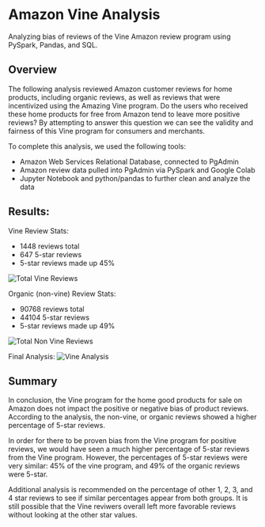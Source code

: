 # Amazon Vine Analysis

Analyzing bias of reviews of the Vine Amazon review program using PySpark, Pandas, and SQL. 

## Overview

The following analysis reviewed Amazon customer reviews for home products, including organic reviews, as well as reviews that were incentivized using the Amazing Vine program. Do the users who received these home products for free from Amazon tend to leave more positive reviews? By attempting to answer this question we can see the validity and fairness of this Vine program for consumers and merchants. 

To complete this analysis, we used the following tools:
* Amazon Web Services Relational Database, connected to PgAdmin
* Amazon review data pulled into PgAdmin via PySpark and Google Colab
* Jupyter Notebook and python/pandas to further clean and analyze the data

## Results:

Vine Review Stats:
* 1448 reviews total
* 647 5-star reviews
* 5-star reviews made up 45%

![Total Vine Reviews]("Resources/total_vine_reviews.PNG)

Organic (non-vine) Review Stats:
* 90768 reviews total
* 44104 5-star reviews
* 5-star reviews made up 49%

![Total Non Vine Reviews]("Resources/total_non_vine_reviews.PNG)

Final Analysis:
![Vine Analysis]("Resources/Vine_Analysis_Results.PNG)

## Summary

In conclusion, the Vine program for the home good products for sale on Amazon does not impact the positive or negative bias of product reviews. According to the analysis, the non-vine, or organic reviews showed a higher percentage of 5-star reviews. 

In order for there to be proven bias from the Vine program for positive reviews, we would have seen a much higher percentage of 5-star reviews from the Vine program. However, the percentages of 5-star reviews were very similar: 45% of the vine program, and 49% of the organic reviews were 5-star. 

Additional analysis is recommended on the percentage of other 1, 2, 3, and 4 star reviews to see if similar percentages appear from both groups. It is still possible that the Vine reviwers overall left more favorable reviews without looking at the other star values. 
